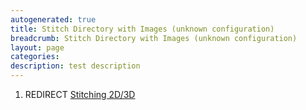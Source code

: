 ```yaml
---
autogenerated: true
title: Stitch Directory with Images (unknown configuration)
breadcrumb: Stitch Directory with Images (unknown configuration)
layout: page
categories: 
description: test description
---
```


1.  REDIRECT [Stitching 2D/3D](Stitching_2D/3D)
